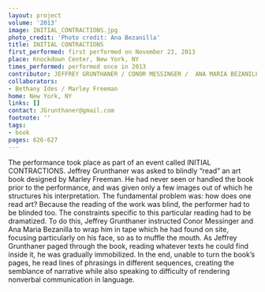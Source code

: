 ```yaml
---
layout: project
volume: '2013'
image: INITIAL_CONTRACTIONS.jpg
photo_credit: 'Photo credit: Ana Bezanilla'
title: INITIAL CONTRACTIONS
first_performed: first performed on November 23, 2013
place: Knockdown Center, New York, NY
times_performed: performed once in 2013
contributor: JEFFREY GRUNTHANER / CONOR MESSINGER /  ANA MARIA BEZANILLA
collaborators:
- Bethany Ides / Marley Freeman
home: New York, NY
links: []
contact: JGrunthaner@gmail.com
footnote: ''
tags:
- book
pages: 626-627
---
```


The performance took place as part of an event called INITIAL CONTRACTIONS. Jeffrey Grunthaner was asked to blindly “read” an art book designed by Marley Freeman. He had never seen or handled the book prior to the performance, and was given only a few images out of which he structures his interpretation. The fundamental problem was: how does one read art? Because the reading of the work was blind, the performer had to be blinded too. The constraints specific to this particular reading had to be dramatized. To do this, Jeffrey Grunthaner instructed Conor Messinger and Ana Maria Bezanilla to wrap him in tape which he had found on site, focusing particularly on his face, so as to muffle the mouth. As Jeffrey Grunthaner paged through the book, reading whatever texts he could find inside it, he was gradually immobilized. In the end, unable to turn the book’s pages, he read lines of phrasings in different sequences, creating the semblance of narrative while also speaking to difficulty of rendering nonverbal communication in language.
